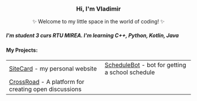 <!-- <div align="center" style="background-image: url('https://pic.longtao.fun/pics/24/8712160154167691113610916885165716016931_gopic_.gif'); background-size: cover; background-position: center; padding: 20px;"> --!>
    <h3 align="center">Hi, I'm Vladimir</a></h3>
    <p align="center">✨ Welcome to my little space in the world of coding! ✨</p>
    <h5 align="left">I'm student 3 curs RTU MIREA. I'm learning C++, Python, Kotlin, Java</h5>
    <h4 align="left">My Projects:</h4>
    <table align="center">
        <tr>
            <td><a href="https://github.com/efane4m/SiteCard">SiteCard</a> - my personal website</td>
            <td><a href="https://github.com/efane4m/ScheduleBot">ScheduleBot</a> - bot for getting a school schedule</td>
        </tr>
        <tr>
            <td><a href="https://github.com/efane4m/CrossRoad">CrossRoad</a> - A platform for creating open discussions</td>
            <td></td>
        </tr>
    </table>
</div>
